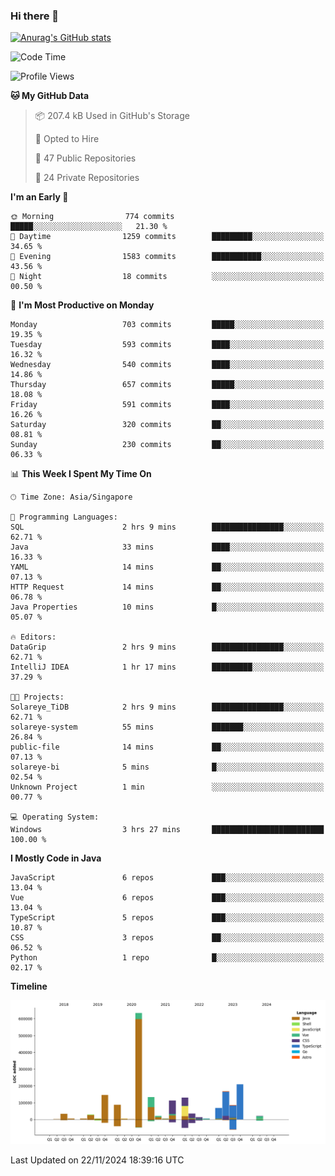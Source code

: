 ### Hi there 👋

[![Anurag's GitHub stats](https://github-readme-stats.vercel.app/api?username=xiumu2017&show_icons=true&theme=radical)](https://github.com/anuraghazra/github-readme-stats)

<!--
**xiumu2017/xiumu2017** is a ✨ _special_ ✨ repository because its `README.md` (this file) appears on your GitHub profile.

Here are some ideas to get you started:

- 🔭 I’m currently working on ...
- 🌱 I’m currently learning ...
- 👯 I’m looking to collaborate on ...
- 🤔 I’m looking for help with ...
- 💬 Ask me about ...
- 📫 How to reach me: ...
- 😄 Pronouns: ...
- ⚡ Fun fact: ...
-->

<!--START_SECTION:waka-->
![Code Time](http://img.shields.io/badge/Code%20Time-2%2C483%20hrs%207%20mins-blue)

![Profile Views](http://img.shields.io/badge/Profile%20Views-0-blue)

**🐱 My GitHub Data** 

> 📦 207.4 kB Used in GitHub's Storage 
 > 
> 💼 Opted to Hire
 > 
> 📜 47 Public Repositories 
 > 
> 🔑 24 Private Repositories 
 > 
**I'm an Early 🐤** 

```text
🌞 Morning                774 commits         █████░░░░░░░░░░░░░░░░░░░░   21.30 % 
🌆 Daytime                1259 commits        █████████░░░░░░░░░░░░░░░░   34.65 % 
🌃 Evening                1583 commits        ███████████░░░░░░░░░░░░░░   43.56 % 
🌙 Night                  18 commits          ░░░░░░░░░░░░░░░░░░░░░░░░░   00.50 % 
```
📅 **I'm Most Productive on Monday** 

```text
Monday                   703 commits         █████░░░░░░░░░░░░░░░░░░░░   19.35 % 
Tuesday                  593 commits         ████░░░░░░░░░░░░░░░░░░░░░   16.32 % 
Wednesday                540 commits         ████░░░░░░░░░░░░░░░░░░░░░   14.86 % 
Thursday                 657 commits         █████░░░░░░░░░░░░░░░░░░░░   18.08 % 
Friday                   591 commits         ████░░░░░░░░░░░░░░░░░░░░░   16.26 % 
Saturday                 320 commits         ██░░░░░░░░░░░░░░░░░░░░░░░   08.81 % 
Sunday                   230 commits         ██░░░░░░░░░░░░░░░░░░░░░░░   06.33 % 
```


📊 **This Week I Spent My Time On** 

```text
🕑︎ Time Zone: Asia/Singapore

💬 Programming Languages: 
SQL                      2 hrs 9 mins        ████████████████░░░░░░░░░   62.71 % 
Java                     33 mins             ████░░░░░░░░░░░░░░░░░░░░░   16.33 % 
YAML                     14 mins             ██░░░░░░░░░░░░░░░░░░░░░░░   07.13 % 
HTTP Request             14 mins             ██░░░░░░░░░░░░░░░░░░░░░░░   06.78 % 
Java Properties          10 mins             █░░░░░░░░░░░░░░░░░░░░░░░░   05.07 % 

🔥 Editors: 
DataGrip                 2 hrs 9 mins        ████████████████░░░░░░░░░   62.71 % 
IntelliJ IDEA            1 hr 17 mins        █████████░░░░░░░░░░░░░░░░   37.29 % 

🐱‍💻 Projects: 
Solareye_TiDB            2 hrs 9 mins        ████████████████░░░░░░░░░   62.71 % 
solareye-system          55 mins             ███████░░░░░░░░░░░░░░░░░░   26.84 % 
public-file              14 mins             ██░░░░░░░░░░░░░░░░░░░░░░░   07.13 % 
solareye-bi              5 mins              █░░░░░░░░░░░░░░░░░░░░░░░░   02.54 % 
Unknown Project          1 min               ░░░░░░░░░░░░░░░░░░░░░░░░░   00.77 % 

💻 Operating System: 
Windows                  3 hrs 27 mins       █████████████████████████   100.00 % 
```

**I Mostly Code in Java** 

```text
JavaScript               6 repos             ███░░░░░░░░░░░░░░░░░░░░░░   13.04 % 
Vue                      6 repos             ███░░░░░░░░░░░░░░░░░░░░░░   13.04 % 
TypeScript               5 repos             ███░░░░░░░░░░░░░░░░░░░░░░   10.87 % 
CSS                      3 repos             ██░░░░░░░░░░░░░░░░░░░░░░░   06.52 % 
Python                   1 repo              █░░░░░░░░░░░░░░░░░░░░░░░░   02.17 % 
```



**Timeline**

![Lines of Code chart](https://raw.githubusercontent.com/xiumu2017/xiumu2017/main/assets/bar_graph.png)


 Last Updated on 22/11/2024 18:39:16 UTC
<!--END_SECTION:waka-->
